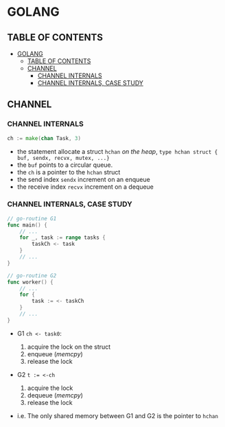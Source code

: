 # GOLANG

## TABLE OF CONTENTS

- [GOLANG](#golang)
  - [TABLE OF CONTENTS](#table-of-contents)
  - [CHANNEL](#channel)
    - [CHANNEL INTERNALS](#channel-internals)
    - [CHANNEL INTERNALS, CASE STUDY](#channel-internals-case-study)

## CHANNEL

### CHANNEL INTERNALS

```go
ch := make(chan Task, 3)
```

- the statement allocate a struct `hchan` _on the heap_, `type hchan struct { buf, sendx, recvx, mutex, ...}`
- the `buf` points to a circular queue.
- the `ch` is a pointer to the `hchan` struct
- the send index `sendx` increment on an enqueue
- the receive index `recvx` increment on a dequeue

### CHANNEL INTERNALS, CASE STUDY

```go
// go-routine G1
func main() {
    // ...
    for _, task := range tasks {
        taskCh <- task
    }
    // ...
}
```

```go
// go-routine G2
func worker() {
    // ...
    for {
        task := <- taskCh
    }
    // ...
}
```

- G1 `ch <- task0`:

  1. acquire the lock on the struct
  2. enqueue (_memcpy_)
  3. release the lock

- G2 `t := <-ch`

  1. acquire the lock
  2. dequeue (_memcpy_)
  3. release the lock

- i.e. The only shared memory between G1 and G2 is the pointer to `hchan`
